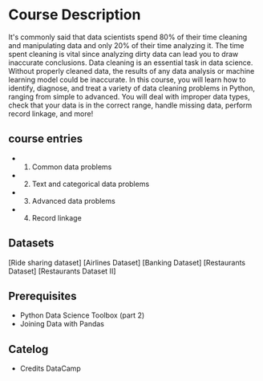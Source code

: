 # Course Description
It's commonly said that data scientists spend 80% of their time cleaning and manipulating data and only 20% of their time analyzing it. The time spent cleaning is vital since analyzing dirty data can lead you to draw inaccurate conclusions. Data cleaning is an essential task in data science. Without properly cleaned data, the results of any data analysis or machine learning model could be inaccurate. In this course, you will learn how to identify, diagnose, and treat a variety of data cleaning problems in Python, ranging from simple to advanced. You will deal with improper data types, check that your data is in the correct range, handle missing data, perform record linkage, and more!

## course entries

- 1. Common data problems

- 2. Text and categorical data problems

- 3. Advanced data problems

- 4. Record linkage

## Datasets

[Ride sharing dataset]
[Airlines Dataset]
[Banking Dataset]
[Restaurants Dataset]
[Restaurants Dataset II]

## Prerequisites
- Python Data Science Toolbox (part 2)
- Joining Data with Pandas
## Catelog
- Credits DataCamp

